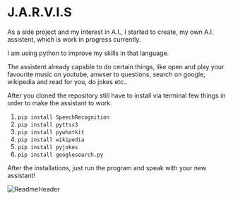 # J.A.R.V.I.S

As a side project and my interest in A.I., I started to create, my own A.I. assistent, which is work in progress currently.

I am using python to improve my skills in that language.

The assistent already capable to do certain things, like open and play your favourite music on youtube, anwser to questions,
search on google, wikipedia and read for you, do jokes etc..

After you cloned the repository still have to install via terminal few things
in order to make the assistant to work.

1. `pip install SpeechRecognition`
2. `pip install pyttsx3`
3. `pip install pywhatkit`
4. `pip install wikipedia`
5. `pip install pyjokes`
6. `pip install googlesearch.py`

After the installations, just run the program and speak with your new assistant!

![ReadmeHeader](https://user-images.githubusercontent.com/83179142/149492921-551ccaf6-3e2b-4902-a91b-135eccc474c9.gif)
